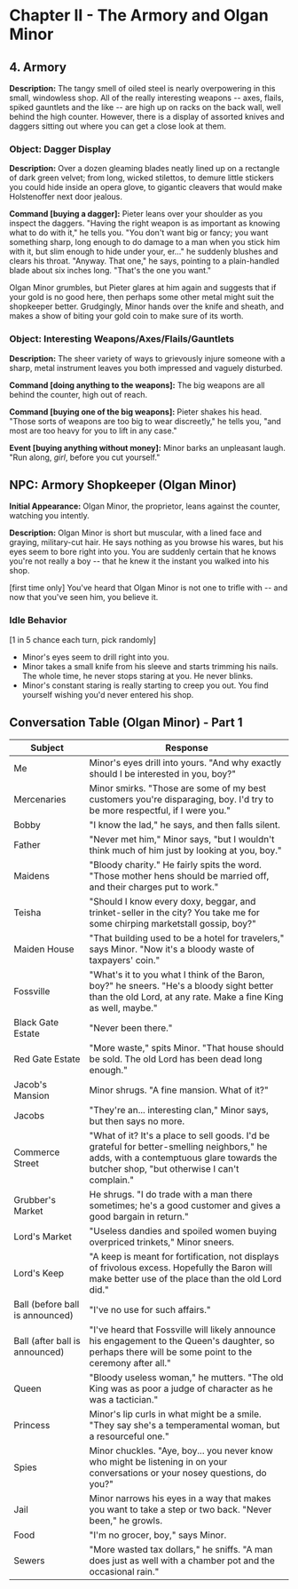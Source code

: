 # Chapter II - The Armory and Olgan Minor

## 4. Armory

**Description:** 
The tangy smell of oiled steel is nearly overpowering in this small, windowless shop. All of the really interesting weapons -- axes, flails, spiked gauntlets and the like -- are high up on racks on the back wall, well behind the high counter. However, there is a display of assorted knives and daggers sitting out where you can get a close look at them.

### Object: Dagger Display
**Description:** 
Over a dozen gleaming blades neatly lined up on a rectangle of dark green velvet; from long, wicked stilettos, to demure little stickers you could hide inside an opera glove, to gigantic cleavers that would make Holstenoffer next door jealous.

**Command [buying a dagger]:** 
Pieter leans over your shoulder as you inspect the daggers. "Having the right weapon is as important as knowing what to do with it," he tells you. "You don't want big or fancy; you want something sharp, long enough to do damage to a man when you stick him with it, but slim enough to hide under your, er..." he suddenly blushes and clears his throat. "Anyway. That one," he says, pointing to a plain-handled blade about six inches long. "That's the one you want."

Olgan Minor grumbles, but Pieter glares at him again and suggests that if your gold is no good here, then perhaps some other metal might suit the shopkeeper better. Grudgingly, Minor hands over the knife and sheath, and makes a show of biting your gold coin to make sure of its worth.

### Object: Interesting Weapons/Axes/Flails/Gauntlets
**Description:** 
The sheer variety of ways to grievously injure someone with a sharp, metal instrument leaves you both impressed and vaguely disturbed.

**Command [doing anything to the weapons]:** 
The big weapons are all behind the counter, high out of reach.

**Command [buying one of the big weapons]:** 
Pieter shakes his head. "Those sorts of weapons are too big to wear discreetly," he tells you, "and most are too heavy for you to lift in any case."

**Event [buying anything without money]:** 
Minor barks an unpleasant laugh. "Run along, *girl*, before you cut yourself."

## NPC: Armory Shopkeeper (Olgan Minor)

**Initial Appearance:** 
Olgan Minor, the proprietor, leans against the counter, watching you intently.

**Description:** 
Olgan Minor is short but muscular, with a lined face and graying, military-cut hair. He says nothing as you browse his wares, but his eyes seem to bore right into you. You are suddenly certain that he knows you're not really a boy -- that he knew it the instant you walked into his shop.

[first time only] You've heard that Olgan Minor is not one to trifle with -- and now that you've seen him, you believe it.

### Idle Behavior
[1 in 5 chance each turn, pick randomly]
- Minor's eyes seem to drill right into you.
- Minor takes a small knife from his sleeve and starts trimming his nails. The whole time, he never stops staring at you. He never blinks.
- Minor's constant staring is really starting to creep you out. You find yourself wishing you'd never entered his shop.

## Conversation Table (Olgan Minor) - Part 1

| Subject | Response |
|---------|----------|
| Me | Minor's eyes drill into yours. "And why exactly should I be interested in you, boy?" |
| Mercenaries | Minor smirks. "Those are some of my best customers you're disparaging, boy. I'd try to be more respectful, if I were you." |
| Bobby | "I know the lad," he says, and then falls silent. |
| Father | "Never met him," Minor says, "but I wouldn't think much of him just by looking at you, boy." |
| Maidens | "Bloody charity." He fairly spits the word. "Those mother hens should be married off, and their charges put to work." |
| Teisha | "Should I know every doxy, beggar, and trinket-seller in the city? You take me for some chirping marketstall gossip, boy?" |
| Maiden House | "That building used to be a hotel for travelers," says Minor. "Now it's a bloody waste of taxpayers' coin." |
| Fossville | "What's it to you what I think of the Baron, boy?" he sneers. "He's a bloody sight better than the old Lord, at any rate. Make a fine King as well, maybe." |
| Black Gate Estate | "Never been there." |
| Red Gate Estate | "More waste," spits Minor. "That house should be sold. The old Lord has been dead long enough." |
| Jacob's Mansion | Minor shrugs. "A fine mansion. What of it?" |
| Jacobs | "They're an... interesting clan," Minor says, but then says no more. |
| Commerce Street | "What of it? It's a place to sell goods. I'd be grateful for better-smelling neighbors," he adds, with a contemptuous glare towards the butcher shop, "but otherwise I can't complain." |
| Grubber's Market | He shrugs. "I do trade with a man there sometimes; he's a good customer and gives a good bargain in return." |
| Lord's Market | "Useless dandies and spoiled women buying overpriced trinkets," Minor sneers. |
| Lord's Keep | "A keep is meant for fortification, not displays of frivolous excess. Hopefully the Baron will make better use of the place than the old Lord did." |
| Ball (before ball is announced) | "I've no use for such affairs." |
| Ball (after ball is announced) | "I've heard that Fossville will likely announce his engagement to the Queen's daughter, so perhaps there will be some point to the ceremony after all." |
| Queen | "Bloody useless woman," he mutters. "The old King was as poor a judge of character as he was a tactician." |
| Princess | Minor's lip curls in what might be a smile. "They say she's a temperamental woman, but a resourceful one." |
| Spies | Minor chuckles. "Aye, boy... you never know who might be listening in on your conversations or your nosey questions, do you?" |
| Jail | Minor narrows his eyes in a way that makes you want to take a step or two back. "Never been," he growls. |
| Food | "I'm no grocer, boy," says Minor. |
| Sewers | "More wasted tax dollars," he sniffs. "A man does just as well with a chamber pot and the occasional rain." |
